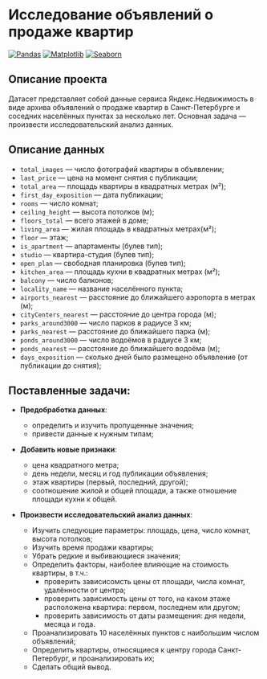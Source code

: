 # Исследование объявлений о продаже квартир

[![Pandas](https://img.shields.io/badge/Pandas-1.2-blue.svg)](https://pandas.pydata.org/) [![Matplotlib](https://img.shields.io/badge/matplotlib-3.4-white.svg)](https://matplotlib.org/) [![Seaborn](https://img.shields.io/badge/seaborn-0.11-green.svg)](https://seaborn.pydata.org/)


## Описание проекта
Датасет представляет собой данные сервиса Яндекс.Недвижимость в виде архива объявлений о продаже квартир в Санкт-Петербурге и соседних населённых пунктах за несколько лет. Основная задача — произвести исследовательский анализ данных.

## Описание данных

- `total_images` — число фотографий квартиры в объявлении;
- `last_price` — цена на момент снятия с публикации;
- `total_area` — площадь квартиры в квадратных метрах (м²);
- `first_day_exposition` — дата публикации;
- `rooms` — число комнат;
- `ceiling_height` — высота потолков (м);
- `floors_total` — всего этажей в доме;
- `living_area` — жилая площадь в квадратных метрах(м²);
- `floor` — этаж;
- `is_apartment` — апартаменты (булев тип);
- `studio` — квартира-студия (булев тип);
- `open_plan` — свободная планировка (булев тип);
- `kitchen_area` — площадь кухни в квадратных метрах (м²);
- `balcony` — число балконов;
- `locality_name` — название населённого пункта;
- `airports_nearest` — расстояние до ближайшего аэропорта в метрах (м);
- `cityCenters_nearest` — расстояние до центра города (м);
- `parks_around3000` — число парков в радиусе 3 км;
- `parks_nearest` — расстояние до ближайшего парка (м);
- `ponds_around3000` — число водоёмов в радиусе 3 км;
- `ponds_nearest` — расстояние до ближайшего водоёма (м);
- `days_exposition` — сколько дней было размещено объявление (от публикации до снятия);


## Поставленные задачи:

- **Предобработка данных**:
  - определить и изучить пропущенные значения;
  - привести данные к нужным типам;

- **Добавить новые признаки**:
  - цена квадратного метра;
  - день недели, месяц и год публикации объявления;
  - этаж квартиры (первый, последний, другой);
  - соотношение жилой и общей площади, а также отношение площади кухни к общей.

- **Произвести исследовательский анализ данных**:
  - Изучить следующие параметры: площадь, цена, число комнат, высота потолков;
  - Изучить время продажи квартиры;
  - Убрать редкие и выбивающиеся значения;
  - Определить факторы, наиболее влияющие на стоимость квартиры, в т.ч.:
    - проверить зависисомсть цены от площади, числа комнат, удалённости от центра;
    - проверить зависимость цены от того, на каком этаже расположена квартира: первом, последнем или другом;
    - проверить зависимость от даты размещения: дня недели, месяца и года.
  - Проанализировать 10 населённых пунктов с наибольшим числом объявлений;
  - Определить квартиры, относящиеся к центру города Санкт-Петербург, и проанализировать их;
  - Сделать общий вывод.

